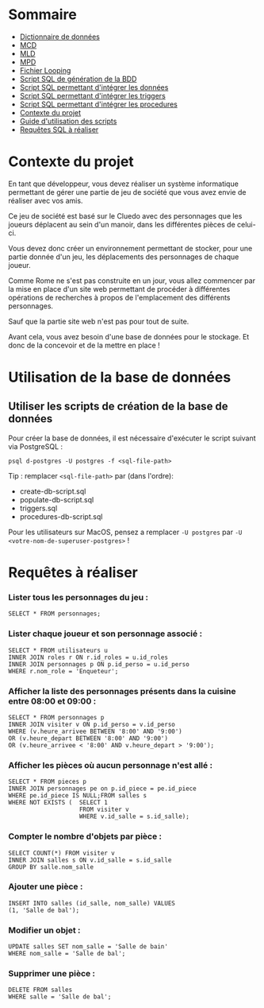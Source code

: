 # Sommaire


- [Dictionnaire de données](/docs/dictionnaire-donnees.md)
- [MCD](/docs/BDD/MCD.png)
- [MLD](/docs/BDD/MLD.png)
- [MPD](/docs/BDD/MPD.png)
- [Fichier Looping](/docs/BDD/mcd.loo)
- [Script SQL de génération de la BDD](/sql/create-db-script.sql)
- [Script SQL permettant d'intégrer les données](/sql/populate-db-script.sql)
- [Script SQL permettant d'intégrer les triggers](/sql/triggers.sql)
- [Script SQL permettant d'intégrer les procedures](/sql/procedures-db-script.sql)
- [Contexte du projet](#contexte-du-projet)
- [Guide d'utilisation des scripts](#utilisation-de-la-base-de-données)
- [Requêtes SQL à réaliser](#requêtes-à-réaliser)

# Contexte du projet
En tant que développeur, vous devez réaliser un système informatique permettant de gérer une partie de jeu de société que vous avez envie de réaliser avec vos amis.<br>

Ce jeu de société est basé sur le Cluedo avec des personnages que les joueurs déplacent au sein d'un manoir, dans les différentes pièces de celui-ci.

Vous devez donc créer un environnement permettant de stocker, pour une partie donnée d'un jeu, les déplacements des personnages de chaque joueur.

Comme Rome ne s'est pas construite en un jour, vous allez commencer par la mise en place d'un site web permettant de procéder à différentes opérations de recherches à propos de l'emplacement des différents personnages.

Sauf que la partie site web n'est pas pour tout de suite.

Avant cela, vous avez besoin d'une base de données pour le stockage. Et donc de la concevoir et de la mettre en place !

# Utilisation de la base de données
## Utiliser les scripts de création de la base de données

Pour créer la base de données, il est nécessaire d'exécuter le script suivant via PostgreSQL :
```
psql d-postgres -U postgres -f <sql-file-path>
```
Tip : remplacer `<sql-file-path>` par (dans l'ordre):
- create-db-script.sql
- populate-db-script.sql
- triggers.sql
- procedures-db-script.sql  

Pour les utilisateurs sur MacOS, pensez a remplacer `-U postgres` par `-U <votre-nom-de-superuser-postgres>` !

# Requêtes à réaliser

### Lister tous les personnages du jeu :
```
SELECT * FROM personnages;
```
### Lister chaque joueur et son personnage associé :
```
SELECT * FROM utilisateurs u
INNER JOIN roles r ON r.id_roles = u.id_roles
INNER JOIN personnages p ON p.id_perso = u.id_perso
WHERE r.nom_role = 'Enqueteur';

```
### Afficher la liste des personnages présents dans la cuisine entre 08:00 et 09:00 :
```
SELECT * FROM personnages p
INNER JOIN visiter v ON p.id_perso = v.id_perso
WHERE (v.heure_arrivee BETWEEN '8:00' AND '9:00')
OR (v.heure_depart BETWEEN '8:00' AND '9:00')
OR (v.heure_arrivee < '8:00' AND v.heure_depart > '9:00');
```
### Afficher les pièces où aucun personnage n'est allé :
```
SELECT * FROM pieces p
INNER JOIN personnages pe on p.id_piece = pe.id_piece
WHERE pe.id_piece IS NULL;FROM salles s
WHERE NOT EXISTS (  SELECT 1 
                    FROM visiter v
                    WHERE v.id_salle = s.id_salle);
```

### Compter le nombre d'objets par pièce :
```
SELECT COUNT(*) FROM visiter v
INNER JOIN salles s ON v.id_salle = s.id_salle
GROUP BY salle.nom_salle
```
### Ajouter une pièce :
```
INSERT INTO salles (id_salle, nom_salle) VALUES
(1, 'Salle de bal');
```
### Modifier un objet :
```
UPDATE salles SET nom_salle = 'Salle de bain'
WHERE nom_salle = 'Salle de bal';
```
### Supprimer une pièce :
```
DELETE FROM salles
WHERE salle = 'Salle de bal';
```